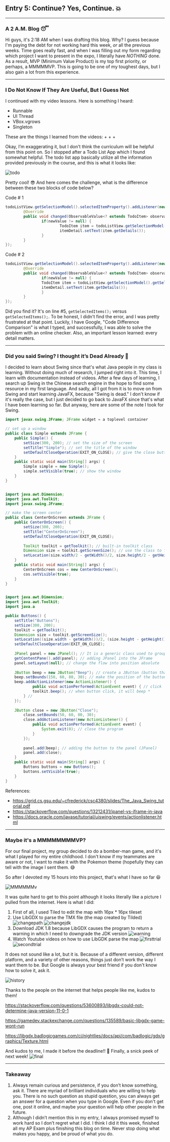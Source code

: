 
## Entry 5: Continue? Yes, Continue. :collision:
---

### A 2 A.M. Blog :sleeping:

Hi guys, it's 2:18 AM when I was drafting this blog. Why? I guess because I'm paying the debt for not working hard this week, _*or*_ all the previous weeks. Time goes really fast, and when I was filling out my form regarding which project I want to present in the expo, I literally have *NOTHING* done. As a result, MVP (Minimum Value Product) is my top first priority, or perhaps, a MMMMMVP. This is going to be one of my toughest days, but I also gain a lot from this experience.

---

### I Do Not Know If They Are Useful, But I Guess Not

I continued with my video lessons. Here is something I heard:
+ Runnable
+ UI Thread
+ VBox.vgrows
+ Singleton

These are the things I learned from the videos:
+ 
+ 
+ 

Okay, I’m exaggerating it, but I don't think the curriculum will be helpful from this point on. So I stopped after a Todo List App which I found somewhat helpful. The todo list app basically utilize all the information provided previously in the course, and this is what it looks like:

![todo](../start/ToDoList.gif)

Pretty cool! :sunglasses: And here comes the challenge, what is the difference between these two blocks of code below?

Code # 1
```java
todoListView.getSelectionModel().selectedItemProperty().addListener(new ChangeListener<TodoItem>() {
        @Override
        public void changed(ObservableValue<? extends TodoItem> observable, TodoItem oldValue, TodoItem newValue) {
                if(newValue != null) {
                        TodoItem item = todoListView.getSelectionModel().getSelectedItems();
                        itemDetail.setText(item.getDetails());
                }
        }
});
```

Code # 2
```java
todoListView.getSelectionModel().selectedItemProperty().addListener(new ChangeListener<TodoItem>() {
        @Override
        public void changed(ObservableValue<? extends TodoItem> observable, TodoItem oldValue, TodoItem newValue) {
                if(newValue != null) {
                TodoItem item = todoListView.getSelectionModel().getSelectedItem();
                itemDetail.setText(item.getDetails());
                }
        }
});
```

Did you find it? It's on line #5, `getSelectedItems();` versus `getSelectedItems();`. To be honest, I didn't find the error, and I was pretty frustrated at that point. Luckily, I have Google, "Code Difference Comparison" is what I typed, and successfully, I was able to solve the problem with an online checker. Also, an important lesson learned: every detail matters.

---

### Did you said Swing? I thought it’s Dead Already :jack_o_lantern:
I decided to learn about Swing since that's what Java people in my class is learning. Without doing much of research, I jumped right into it. This time, I learn with documentation instead of videos. After a few days of learning, I search up Swing in the Chinese search engine in the hope to find some resource in my first language. And sadly, all I got from it is to move on from  Swing and start learning JavaFX, because "Swing is dead." I don't know if it's really the case, but I just decided to go back to JavaFX since that's what I have been learning so far. But anyway, here are some of the note I took for Swing.

```java
import javax.swing.JFrame; JFrame widget = a toplevel container

// set up a window 
public class Simple extends JFrame {
    public Simple() {
        setSize(300, 200); // set the size of the screen
        setTitle("Simple"); // set the title of the window
        setDefaultCloseOperation(EXIT_ON_CLOSE); // give the close button a function 
    }
    public static void main(String[] args) {
        Simple simple = new Simple();
        simple.setVisible(true); // show the window
    }
}


import java.awt.Dimension;
import java.awt.Toolkit;
import javax.swing.JFrame;

// make the screen center
public class CenterOnScreen extends JFrame {
    public CenterOnScreen() {
        setSize(300, 200);
        setTitle("CenterOnScreen");
        setDefaultCloseOperation(EXIT_ON_CLOSE);
        
        Toolkit toolkit = getToolkit(); // built-in toolkit class
        Dimension size = toolkit.getScreenSize(); // use the class to find out the size of user's pc screen
        setLocation(size.width/2 - getWidth()/2, size.height/2 - getHeight()/2); // x,y locations
    }
    public static void main(String[] args) {
        CenterOnScreen cos = new CenterOnScreen();
        cos.setVisible(true);
    }
}


import java.awt.Dimension;
import java.awt.Toolkit;
import java.a

public Buttons() {
    setTitle("Buttons");
    setSize(300, 200);
    toolkit = getToolkit();
    Dimension size = toolkit.getScreenSize();
    setLocation((size.width - getWidth())/2, (size.height - getHeight())/2);
    setDefaultCloseOperation(EXIT_ON_CLOSE);
    
    JPanel panel = new JPanel(); // It is a generic class used to group other Components together* 
    getContentPane().add(panel); // adding JPanel into the JFrame
    panel.setLayout(null); // change the flow into position absolute 
    
    JButton beep = new JButton("Beep"); // create a JButton (button that will result in action when click)
    beep.setBounds(150, 60, 80, 30); // make the position of the button absolute (artifically set the position)
    beep.addActionListener(new ActionListener() {
            public void actionPerformed(ActionEvent event) { // click
            toolkit.beep(); // when button click, it will beep *
        } // 
    });
    
    JButton close = new JButton("Close");
        close.setBounds(50, 60, 80, 30);
        close.addActionListener(new ActionListener() {
            public void actionPerformed(ActionEvent event) {
                System.exit(0); // close the program
            }
        });
    
        panel.add(beep); // adding the button to the panel (JPanel)
        panel.add(close);
    }
    public static void main(String[] args) {
        Buttons buttons = new Buttons();
        buttons.setVisible(true);
    }
}
```
[Also, let's heard other's opinion on Swing]:https://www.reddit.com/r/java/comments/49kl35/is_java_swing_dead/

References:
+ https://grid.cs.gsu.edu/~cfrederick/csc4380/slides/The_Java_Swing_tutorial.pdf
+ https://stackoverflow.com/questions/13212431/jpanel-vs-jframe-in-java
+ https://docs.oracle.com/javase/tutorial/uiswing/events/actionlistener.html

--- 

### Maybe it's a MMMMMMMMVP?
For our final project, my group decided to do a bomber-man game, and it's what I played for my entire childhood. I don't know if my teammates are aware or not, I want to make it with the Pokemon theme (hopefully they can tell with the image I sent them. :sweat_smile:

So after I devoted my 15 hours into this project, that's what I have so far :satisfied:

![MMMMMMv](../start/successmap.gif)
 
It was quite hard to get to this point although it looks literally like a picture I pulled from the internet. Here is what I did:
1. First of all, I used Tiled to edit the map with 16px * 16px tileset
2. Use LibGDX to parse the TMX file (the map created by Tilded)
![changepath](../start/changepath.gif)
![changejdk](../start/changejdk.gif)
3. Download JDK 1.8 because LibGDX causes the program to return a warning in which I need to downgrade the JDK version
![warning](../start/warning.gif)
4. Watch Youtube videos on how to use LibGDK parse the map
![firsttrial](../start/firsttrial.gif)
![secondtrial](../start/secondtrial.gif)

It does not sound like a lot, but it is. Because of a different version, different platform, and a variety of other reasons, things just don’t work the way I want them to be. But Google is always your best friend if you don't know how to solve it, ask it.

![history](../start/history.gif)

Thanks to the people on the internet that helps people like me, kudos to them! 

https://stackoverflow.com/questions/53600893/libgdx-could-not-determine-java-version-11-0-1

https://gamedev.stackexchange.com/questions/135589/basic-libgdx-game-wont-run

https://libgdx.badlogicgames.com/ci/nightlies/docs/api/com/badlogic/gdx/graphics/Texture.html 

And kudos to me, I made it before the deadline!! :confetti_ball:
Finally, a snick peek of next week!
![final](../start/final.gif)

---


### Takeaway
1. Always remain curious and persistence, if you don’t know something, ask it. There are myriad of brilliant individuals who are willing to help you. There is no such question as stupid question, you can always get an answer for a question when you type in Google. Even if you don't get one, post it online, and maybe your question will help other people in the future.
2. Although I didn’t mention this in my entry, I always promised myself to work hard so I don’t regret what I did. I think I did it this week, finished all my AP Exam plus finishing this blog on time. Never stop doing what makes you happy, and be proud of what you do.














